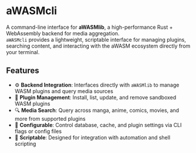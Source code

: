 # aWASMcli

A command-line interface for **aWASMlib**, a high-performance Rust + WebAssembly backend for media aggregation.  
`aWASMcli` provides a lightweight, scriptable interface for managing plugins, searching content, and interacting with the aWASM ecosystem directly from your terminal.

## Features

- ⚙️ **Backend Integration**: Interfaces directly with `aWASMlib` to manage WASM plugins and query media sources  
- 🧩 **Plugin Management**: Install, list, update, and remove sandboxed WASM plugins  
- 🔍 **Media Search**: Query across manga, anime, comics, movies, and more from supported plugins  
- 🧱 **Configurable**: Control database, cache, and plugin settings via CLI flags or config files  
- 🧰 **Scriptable**: Designed for integration with automation and shell scripting  
